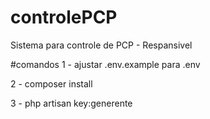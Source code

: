 # controlePCP
Sistema para controle de PCP - Respansivel

#comandos
1 - ajustar .env.example para .env

2 - composer install

3 - php artisan key:generente


